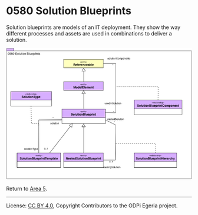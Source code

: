 <!-- SPDX-License-Identifier: CC-BY-4.0 -->
<!-- Copyright Contributors to the ODPi Egeria project. -->

# 0580 Solution Blueprints

Solution blueprints are models of an IT deployment.  They show the way different processes and assets are
used in combinations to deliver a solution.

![UML](0580-Solution-Blueprints.png#pagewidth)


Return to [Area 5](Area-5-models.md).

----
License: [CC BY 4.0](https://creativecommons.org/licenses/by/4.0/),
Copyright Contributors to the ODPi Egeria project.